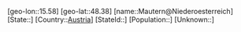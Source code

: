 ﻿---
location: [48.38,15.58]
type: City
tags:
- geo/City


SpocWebEntityId: 32355
isDeleted: false
confidential: public

---
[geo-lon::15.58]
[geo-lat::48.38]
[name::Mautern@Niederoesterreich]
[State::]
[Country::[Austria](geo/Continent/Europe/Austria.md)]
[StateId::]
[Population::]
[Unknown::]

